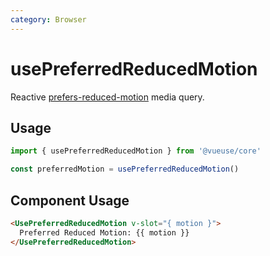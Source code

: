 ```yaml
---
category: Browser
---
```


# usePreferredReducedMotion

Reactive [prefers-reduced-motion](https://developer.mozilla.org/en-US/docs/Web/CSS/@media/prefers-reduced-motion) media query.

## Usage

```js
import { usePreferredReducedMotion } from '@vueuse/core'

const preferredMotion = usePreferredReducedMotion()
```

## Component Usage

```html
<UsePreferredReducedMotion v-slot="{ motion }">
  Preferred Reduced Motion: {{ motion }}
</UsePreferredReducedMotion>
```
